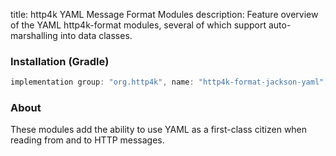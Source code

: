 title: http4k YAML Message Format Modules
description: Feature overview of the YAML http4k-format modules, several of which support auto-marshalling into data classes.

### Installation (Gradle)

```groovy
implementation group: "org.http4k", name: "http4k-format-jackson-yaml", version: "4.13.1.0"
```

### About
These modules add the ability to use YAML as a first-class citizen when reading from and to HTTP messages. 

[http4k]: https://http4k.org
